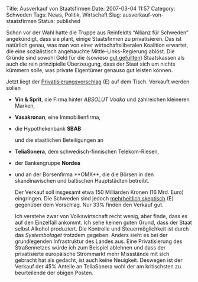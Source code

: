 Title: Ausverkauf von Staatsfirmen
Date: 2007-03-04 11:57
Category: Schweden
Tags: News, Politik, Wirtschaft
Slug: ausverkauf-von-staatsfirmen
Status: published

Schon vor der Wahl hatte die Truppe aus Reinfeldts “Allianz für
Schweden” angekündigt, dass sie plant, einige Staatsfirmen zu
privatisieren. Das ist natürlich genau, was man von einer
wirtschaftsliberalen Koalition erwartet, die eine sozialistisch
angehauchte Mittle-Links-Regierung ablöst. Die Gründe sind sowohl Geld
für die (sowieso [gut
gefüllten](http://www.fiket.de/2007/02/07/gefuellte-staatskassen/))
Staatskassen als auch die rein prinzipielle Überzeugung, dass der Staat
sich um nichts kümmern solle, was private Eigentümer genauso gut leisten
können.

Jetzt liegt der
[Privatisierungsvorschlag](http://www.thelocal.se/6579/20070302/) (E)
auf dem Tisch. Verkauft werden sollen

-   **Vin & Sprit**, die Firma hinter *ABSOLUT Vodka* und zahlreichen
    kleineren Marken,
-   **Vasakronan**, eine Immobilienfirma,

-   die Hypothekenbank **SBAB**

    und die staatlichen Beteiligungen an

-   **TeliaSonera**, dem schwedisch-finnischen Telekom-Riesen,
-   der Bankengruppe **Nordea**

<ul>
<li>
und an der Börsenfirma **OMX**, die die Börsen in den skandinavischen
und baltischen Hauptstädten betreibt.

Der Verkauf soll insgesamt etwa 150 Milliarden Kronen (16 Mrd. Euro)
eingringen. Die Schweden sind jedoch [mehrheitlich
skeptisch](http://www.thelocal.se/6583/20070303/) (E) gegenüber dem
Vorschlag. Nur 33% finden den Verkauf gut.

Ich verstehe zwar von Volkswirtschaft recht wenig, aber finde, dass es
auf den Einzelfall ankommt. Ich sehe keinen guten Grund, dass der Staat
selbst Alkohol produziert. Die Kontrolle und Steuermöglichkeit ist durch
das *Systembolaget* trotzdem gegeben. Anders sieht es bei der
grundlegenden Infrastruktur des Landes aus. Eine Privatisierung des
Straßennetzes würde ich zum Beispiel ablehnen und dass der privatisierte
europäische Strommarkt mehr Missstände mit sich gebracht hat als
gedacht, ist auch keine Neuigkeit. Deswegen ist der Verkauf der 45%
Anteile an TeliaSonera wohl der am kritischsten zu beurteilende der
obigen Posten.

